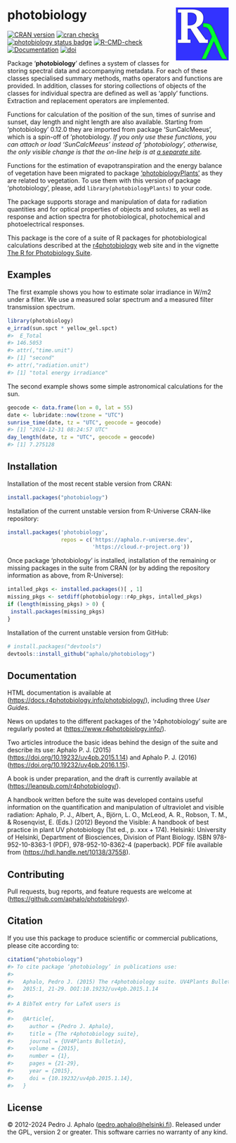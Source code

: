 
# photobiology <img src="man/figures/logo.png" align="right" width="120"/>

<!-- badges: start -->

[![CRAN
version](https://www.r-pkg.org/badges/version-last-release/photobiology)](https://cran.r-project.org/package=photobiology)
[![cran
checks](https://badges.cranchecks.info/worst/photobiology.svg)](https://cran.r-project.org/web/checks/check_results_photobiology.html)
[![photobiology status
badge](https://aphalo.r-universe.dev/badges/photobiology)](https://aphalo.r-universe.dev/photobiology)
[![R-CMD-check](https://github.com/aphalo/photobiology/workflows/R-CMD-check/badge.svg)](https://github.com/aphalo/photobiology/actions)
[![Documentation](https://img.shields.io/badge/documentation-photobiology-informational.svg)](https://docs.r4photobiology.info/photobiology/)
[![doi](https://img.shields.io/badge/doi-10.32614/CRAN.package.photobiology-blue.svg)](https://doi.org/10.32614/CRAN.package.photobiology)
<!-- badges: end -->

Package ‘**photobiology**’ defines a system of classes for storing
spectral data and accompanying metadata. For each of these classes
specialised summary methods, maths operators and functions are provided.
In addition, classes for storing collections of objects of the classes
for individual spectra are defined as well as ‘apply’ functions.
Extraction and replacement operators are implemented.

Functions for calculation of the position of the sun, times of sunrise
and sunset, day length and night length are also available. Starting
from ‘photobiology’ 0.12.0 they are imported from package
‘SunCalcMeeus’, which is a spin-off of ’photobiology. *If you only use
these functions, you can attach or load ‘SunCalcMeeus’ instead of
‘photobiology’, otherwise, the only visible change is that the on-line
help is at [a separate
site](https://docs.r4photobiology.info/SunCalcMeeus/).*

Functions for the estimation of evapotranspiration and the energy
balance of vegetation have been migrated to package
[‘photobiologyPlants’](https://docs.r4photobiology.info/photobiologyPlants/)
as they are related to vegetation. To use them with this version of
package ‘photobiology’, please, add `library(photobiologyPlants)` to
your code.

The package supports storage and manipulation of data for radiation
quantities and for optical properties of objects and solutes, as well as
response and action spectra for photobiological, photochemical and
photoelectrical responses.

This package is the core of a suite of R packages for photobiological
calculations described at the
[r4photobiology](https://www.r4photobiology.info) web site and in the
vignette [The R for Photobiology
Suite](https://docs.r4photobiology.info/photobiology/articles/userguide-0-r4p-introduction.html).

## Examples

The first example shows you how to estimate solar irradiance in W/m2
under a filter. We use a measured solar spectrum and a measured filter
transmission spectrum.

``` r
library(photobiology)
e_irrad(sun.spct * yellow_gel.spct)
#>  E_Total 
#> 146.5053 
#> attr(,"time.unit")
#> [1] "second"
#> attr(,"radiation.unit")
#> [1] "total energy irradiance"
```

The second example shows some simple astronomical calculations for the
sun.

``` r
geocode <- data.frame(lon = 0, lat = 55)
date <- lubridate::now(tzone = "UTC")
sunrise_time(date, tz = "UTC", geocode = geocode)
#> [1] "2024-12-31 08:24:57 UTC"
day_length(date, tz = "UTC", geocode = geocode)
#> [1] 7.275128
```

## Installation

Installation of the most recent stable version from CRAN:

``` r
install.packages("photobiology")
```

Installation of the current unstable version from R-Universe CRAN-like
repository:

``` r
install.packages('photobiology', 
                 repos = c('https://aphalo.r-universe.dev', 
                           'https://cloud.r-project.org'))
```

Once package ‘photobiology’ is installed, installation of the remaining
or missing packages in the suite from CRAN (or by adding the repository
information as above, from R-Universe):

``` r
intalled_pkgs <- installed.packages()[ , 1]
missing_pkgs <- setdiff(photobiology::r4p_pkgs, intalled_pkgs)
if (length(missing_pkgs) > 0) {
 install.packages(missing_pkgs)
}
```

Installation of the current unstable version from GitHub:

``` r
# install.packages("devtools")
devtools::install_github("aphalo/photobiology")
```

## Documentation

HTML documentation is available at
(<https://docs.r4photobiology.info/photobiology/>), including three
*User Guides*.

News on updates to the different packages of the ‘r4photobiology’ suite
are regularly posted at (<https://www.r4photobiology.info/>).

Two articles introduce the basic ideas behind the design of the suite
and describe its use: Aphalo P. J. (2015)
(<https://doi.org/10.19232/uv4pb.2015.1.14>) and Aphalo P. J. (2016)
(<https://doi.org/10.19232/uv4pb.2016.1.15>).

A book is under preparation, and the draft is currently available at
(<https://leanpub.com/r4photobiology/>).

A handbook written before the suite was developed contains useful
information on the quantification and manipulation of ultraviolet and
visible radiation: Aphalo, P. J., Albert, A., Björn, L. O., McLeod, A.
R., Robson, T. M., & Rosenqvist, E. (Eds.) (2012) Beyond the Visible: A
handbook of best practice in plant UV photobiology (1st ed., p. xxx +
174). Helsinki: University of Helsinki, Department of Biosciences,
Division of Plant Biology. ISBN 978-952-10-8363-1 (PDF),
978-952-10-8362-4 (paperback). PDF file available from
(<https://hdl.handle.net/10138/37558>).

## Contributing

Pull requests, bug reports, and feature requests are welcome at
(<https://github.com/aphalo/photobiology>).

## Citation

If you use this package to produce scientific or commercial
publications, please cite according to:

``` r
citation("photobiology")
#> To cite package ‘photobiology’ in publications use:
#> 
#>   Aphalo, Pedro J. (2015) The r4photobiology suite. UV4Plants Bulletin,
#>   2015:1, 21-29. DOI:10.19232/uv4pb.2015.1.14
#> 
#> A BibTeX entry for LaTeX users is
#> 
#>   @Article{,
#>     author = {Pedro J. Aphalo},
#>     title = {The r4photobiology suite},
#>     journal = {UV4Plants Bulletin},
#>     volume = {2015},
#>     number = {1},
#>     pages = {21-29},
#>     year = {2015},
#>     doi = {10.19232/uv4pb.2015.1.14},
#>   }
```

## License

© 2012-2024 Pedro J. Aphalo (<pedro.aphalo@helsinki.fi>). Released under
the GPL, version 2 or greater. This software carries no warranty of any
kind.
